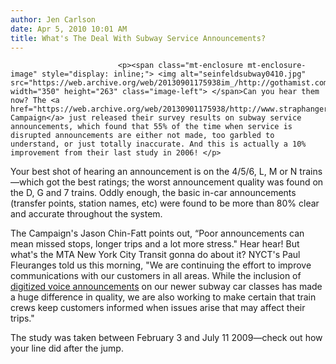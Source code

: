 ```yaml
---
author: Jen Carlson
date: Apr 5, 2010 10:01 AM
title: What's The Deal With Subway Service Announcements?
---
```



                            
                            
                            
                            <p><span class="mt-enclosure mt-enclosure-image" style="display: inline;"> <img alt="seinfeldsubway0410.jpg" src="https://web.archive.org/web/20130901175938im_/http://gothamist.com/attachments/arts_jen/seinfeldsubway0410.jpg" width="350" height="263" class="image-left"> </span>Can you hear them now? The <a href="https://web.archive.org/web/20130901175938/http://www.straphangers.org/announcements10/index.html">Straphangers Campaign</a> just released their survey results on subway service announcements, which found that 55% of the time when service is disrupted announcements are either not made, too garbled to understand, or just totally inaccurate. And this is actually a 10% improvement from their last study in 2006! </p>

<p>Your best shot of hearing an announcement is on the 4/5/6, L, M or N trains&#x2014;which got the best ratings; the worst announcement quality was found on the D, G and 7 trains. Oddly enough, the basic in-car announcements (transfer points, station names, etc) were found to be more than 80% clear and accurate throughout the system. </p>

<p>The Campaign&apos;s Jason Chin-Fatt points out, &#x201C;Poor announcements can mean missed stops, longer trips and a lot more stress.&quot; Hear hear! But what&apos;s the MTA New York City Transit gonna do about it? NYCT&apos;s Paul Fleuranges told us this morning, &quot;We are continuing the effort to improve communications with our customers in all areas. While the inclusion of <a href="https://web.archive.org/web/20130901175938/http://gothamist.com/2010/01/04/subway_voices.php">digitized voice announcements</a> on our newer subway car classes has made a huge difference in quality, we are also working to make certain that train crews keep customers informed when issues arise that may affect their trips.&quot;</p>

<p>The study was taken between February 3 and July 11 2009&#x2014;check out how your line did after the jump.</p>
                            
                            
                            